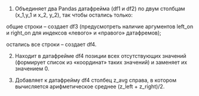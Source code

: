1. Объединяет два Pandas датафрейма (df1 и df2) по двум столбцам (x_1,y_1 и x_2, y_2), так чтобы остались только:

общие строки – создает df3 (предусмотреть наличие аргументов left_on и right_on для индексов «левого» и «правого» датафремов);

остались все строки – создает df4.

2. Находит в датафрейме df4 позиции всех отсутствующих значений (формирует список из «координат» таких значений) и заменяет их значением 0.

3. Добавляет к датафрейму df4 столбец z_avg справа, в котором вычисляется арифметическое среднее (z_left + z_right)/2.
